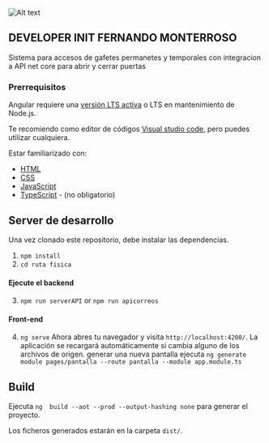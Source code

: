 ![Alt text](https://avatars.githubusercontent.com/u/49045198?v=4 "fernando monterroso")

## DEVELOPER INIT FERNANDO MONTERROSO

Sistema para accesos de gafetes permanetes y temporales con integracion a API net core para abrir y cerrar puertas

### Prerrequisitos

Angular requiere una [versión LTS activa](https://nodejs.org/en/about/releases/) o LTS en mantenimiento de Node.js.

Te recomiendo como editor de códigos [Visual studio code](https://code.visualstudio.com/), pero puedes utilizar cualquiera.

Estar familiarizado con:

- [HTML](https://developer.mozilla.org/en-US/docs/Learn/HTML/Introduction_to_HTML)
- [CSS](https://developer.mozilla.org/en-US/docs/Learn/CSS/First_steps)
- [JavaScript](https://developer.mozilla.org/en-US/docs/Web/JavaScript/A_re-introduction_to_JavaScript)
- [TypeScript](https://www.typescriptlang.org/) - (no obligatorio)

## Server de desarrollo

Una vez clonado este repositorio, debe instalar las dependencias.

1. `npm install`
2. `cd ruta fisica`

#### Ejecute el backend

3. `npm run serverAPI` or `npm run apicorreos`

#### Front-end

4. `ng serve`
   Ahora abres tu navegador y visita `http://localhost:4200/`.
   La aplicación se recargará automáticamente si cambia alguno de los archivos de origen.
   generar una nueva pantalla ejecuta `ng generate module pages/pantalla --route pantalla --module app.module.ts`

## Build

Ejecuta `ng  build --aot --prod --output-hashing none` para generar el proyecto.

Los ficheros generados estarán en la carpeta `dist/`.
